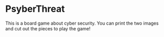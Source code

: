 # PsyberThreat

This is a board game about cyber security. You can print the two images and cut out the pieces to play the game!
